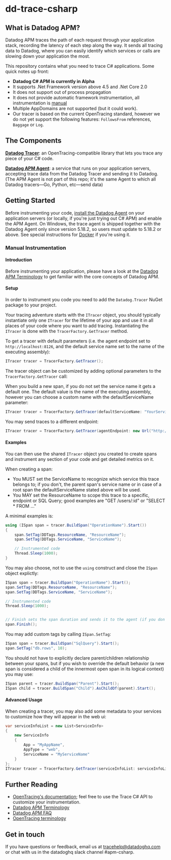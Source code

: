 # dd-trace-csharp

## What is Datadog APM?

Datadog APM traces the path of each request through your application stack, recording the latency of each step along the way. It sends all tracing data to Datadog, where you can easily identify which services or calls are slowing down your application the most.

This repository contains what you need to trace C# applications. Some quick notes up front:

- **Datadog C# APM is currently in Alpha**
- It supports .Net Framework version above 4.5 and .Net Core 2.0
- It does not support out of process propagation
- It does not provide automatic framework instrumentation, all instrumentation is [manual](#manual-instrumentation)
- Multiple AppDomains are not supported (but it could work).
- Our tracer is based on the current OpenTracing standard, however we do not yet support the following features: `FollowsFrom` references, `Baggage` or `Log`.

## The Components


**[Datadog Tracer](https://github.com/DataDog/dd-trace-csharp)**: an OpenTracing-compatible library that lets you trace any piece of your C# code.

**[Datadog APM Agent](https://github.com/DataDog/datadog-trace-agent)**: a service that runs on your application servers, accepting trace data from the Datadog Tracer and sending it to Datadog. (The APM Agent is not part of this repo; it's the same Agent to which all Datadog tracers—Go, Python, etc—send data)

## Getting Started

Before instrumenting your code, [install the Datadog Agent](https://app.datadoghq.com/account/settings#agent) on your application servers (or locally, if you're just trying out C# APM) and enable the APM Agent. On Windows, the trace agent is shipped together with the Datadog Agent only since version 5.18.2, so users must update to 5.18.2 or above. See special instructions for [Docker](https://github.com/DataDog/docker-dd-agent#tracing--apm) if you're using it.

### Manual Instrumentation

#### Introduction

Before instrumenting your application, please have a look at the [Datadog APM Terminology](https://docs.datadoghq.com/tracing/terminology/) to get familiar with the core concepts of Datadog APM.

#### Setup

In order to instrument you code you need to add the `Datadog.Tracer` NuGet package to your project.

Your tracing adventure starts with the `ITracer` object, you should typically instantiate only one `ITracer` for the lifetime of your app and use it in all places of your code where you want to add tracing. Instantiating the `ITracer` is done with the `TracerFactory.GetTracer` method.

To get a tracer with default parameters (i.e. the agent endpoint set to `http://localhost:8126`, and the default service name set to the name of the executing assembly):

```csharp
ITracer tracer = TracerFactory.GetTracer();
```

The tracer object can be customized by adding optional parameters to the `TracerFactory.GetTracer` call:

When you build a new span, if you do not set the service name it gets a default one. The default value is the name of the executing assembly, however you can choose a custom name with the defaultServiceName parameter:

```csharp
ITracer tracer = TracerFactory.GetTracer(defaultServiceName: "YourServiceName")
```

You may send traces to a different endpoint:

```csharp
ITracer tracer = TracerFactory.GetTracer(agentEndpoint: new Url("http://myendpoint:port"));
```

#### Examples

You can then use the shared `ITracer` object you created to create spans and instrument any section of your code and get detailed metrics on it.

When creating a span:
- You MUST set the ServiceName to recognize which service this trace belongs to; if you don't, the parent span's service name or in case of a root span the defaultServiceName stated above will be used.
- You MAY set the ResourceName to scope this trace to a specific, endpoint or SQL Query; good examples are "GET /users/:id" or "SELECT * FROM ..."

A minimal examples is:

```csharp
using (ISpan span = tracer.BuildSpan("OperationName").Start())
{
    span.SetTag(DDTags.ResourceName, "ResourceName");
    span.SetTag(DDTags.ServiceName, "ServiceName");

    // Instrumented code
    Thread.Sleep(1000);
}
```

You may also choose, not to use the `using` construct and close the `ISpan` object explictly:

```csharp
ISpan span = tracer.BuildSpan("OperationName").Start();
span.SetTag(DDTags.ResourceName, "ResourceName");
span.SetTag(DDTags.ServiceName, "ServiceName");

// Instrumented code
Thread.Sleep(1000);


// Finish sets the span duration and sends it to the agent (if you don't call finish the data will never be sent to Datadog)
span.Finish();
```

You may add custom tags by calling `ISpan.SetTag`:

```csharp
ISpan span = tracer.BuildSpan("SqlQuery").Start();
span.SetTag("db.rows", 10);
```

You should not have to explicitly declare parent/children relationship between your spans, but if you wish to override the default behavior (a new span is considered a child of the innermost open span in its logical context) you may use:

```csharp
ISpan parent = tracer.BuildSpan("Parent").Start();
ISpan child = tracer.BuildSpan("Child").AsChildOf(parent).Start();
```

#### Advanced Usage

When creating a tracer, you may also add some metadata to your services to customize how they will appear in the web ui:

```csharp
var serviceInfoList = new List<ServiceInfo>
{
    new ServiceInfo
    {
        App = "MyAppName",
        AppType = "web",
        ServiceName = "MyServiceName"
    }
};
ITracer tracer = TracerFactory.GetTracer(serviceInfoList: serviceInfoList);
```


## Further Reading

- [OpenTracing's documentation](https://github.com/opentracing/opentracing-csharp); feel free to use the Trace C# API to customize your instrumentation.
- [Datadog APM Terminology](https://docs.datadoghq.com/tracing/terminology/)
- [Datadog APM FAQ](https://docs.datadoghq.com/tracing/faq/)
- [OpenTracing terminology](https://github.com/opentracing/specification/blob/master/specification.md)

## Get in touch

If you have questions or feedback, email us at tracehelp@datadoghq.com or chat with us in the datadoghq slack channel #apm-csharp.
